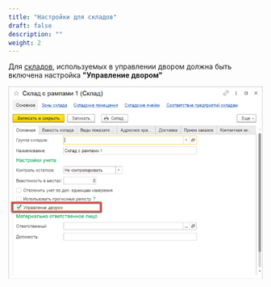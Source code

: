 ```yaml
---
title: "Настройки для складов"
draft: false
description: ""
weight: 2
---
```


Для [складов](http://konstanta-it.github.io/erp4food/commoninformation/Warehouse/), используемых в управлении двором должна быть включена настройка **"Управление двором"**

[![1][1]][1]

[1]: 1.png
